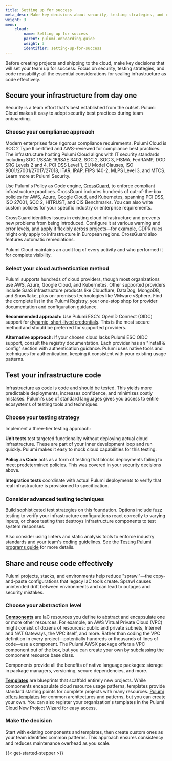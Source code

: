 ```yaml
---
title: Setting up for success
meta_desc: Make key decisions about security, testing strategies, and code reusability that will set your team up for success.
weight: 3
menu:
    cloud:
        name: Setting up for success
        parent: pulumi-onboarding-guide
        weight: 3
        identifier: setting-up-for-success
---
```

Before creating projects and shipping to the cloud, make key decisions that will set your team up for success. Focus on security, testing strategies, and code reusability: all the essential considerations for scaling infrastructure as code effectively.

## Secure your infrastructure from day one

Security is a team effort that's best established from the outset. Pulumi Cloud makes it easy to adopt security best practices during team onboarding.

### Choose your compliance approach

Modern enterprises face rigorous compliance requirements. Pulumi Cloud is SOC 2 Type II certified and AWS-reviewed for compliance best practices. The infrastructure hosting Pulumi Cloud aligns with IT security standards including SOC 1/SSAE 16/ISAE 3402, SOC 2, SOC 3, FISMA, FedRAMP, DOD SRG Levels 2 and 4, PCI DSS Level 1, EU Model Clauses, ISO 9001/27001/27017/27018, ITAR, IRAP, FIPS 140-2, MLPS Level 3, and MTCS. Learn more at Pulumi Security.

Use Pulumi's Policy as Code engine, [CrossGuard](https://www.pulumi.com/docs/iac/crossguard/), to enforce compliant infrastructure practices. CrossGuard includes hundreds of out-of-the-box policies for AWS, Azure, Google Cloud, and Kubernetes, spanning PCI DSS, ISO 27001, SOC 2, HITRUST, and CIS Benchmarks. You can also write custom policies for your specific industry or enterprise requirements.

CrossGuard identifies issues in existing cloud infrastructure and prevents new problems from being introduced. Configure it at various warning and error levels, and apply it flexibly across projects—for example, GDPR rules might only apply to infrastructure in European regions. CrossGuard also features automatic remediations.

Pulumi Cloud maintains an audit log of every activity and who performed it for complete visibility.

### Select your cloud authentication method

Pulumi supports hundreds of cloud providers, though most organizations use AWS, Azure, Google Cloud, and Kubernetes. Other supported providers include SaaS infrastructure products like Cloudflare, DataDog, MongoDB, and Snowflake, plus on-premises technologies like VMware vSphere. Find the complete list in the Pulumi Registry, your one-stop shop for provider documentation and configuration guidance.

**Recommended approach:** Use Pulumi ESC's OpenID Connect (OIDC) support for [dynamic, short-lived credentials](https://www.pulumi.com/docs/esc/integrations/dynamic-login-credentials/). This is the most secure method and should be preferred for supported providers.

**Alternative approach:** If your chosen cloud lacks Pulumi ESC OIDC support, consult the registry documentation. Each provider has an "Install & config" section with authentication guidance. Pulumi uses native tools and techniques for authentication, keeping it consistent with your existing usage patterns.

## Test your infrastructure code

Infrastructure as code is code and should be tested. This yields more predictable deployments, increases confidence, and minimizes costly mistakes. Pulumi's use of standard languages gives you access to entire ecosystems of testing tools and techniques.

### Choose your testing strategy

Implement a three-tier testing approach:

**Unit tests** test targeted functionality without deploying actual cloud infrastructure. These are part of your inner development loop and run quickly. Pulumi makes it easy to mock cloud capabilities for this testing.

**Policy as Code** acts as a form of testing that blocks deployments failing to meet predetermined policies. This was covered in your security decisions above.

**Integration tests** coordinate with actual Pulumi deployments to verify that real infrastructure is provisioned to specification.

### Consider advanced testing techniques

Build sophisticated test strategies on this foundation. Options include fuzz testing to verify your infrastructure configurations react correctly to varying inputs, or chaos testing that destroys infrastructure components to test system responses.

Also consider using linters and static analysis tools to enforce industry standards and your team's coding guidelines. See the [Testing Pulumi programs guide](https://www.pulumi.com/docs/iac/concepts/testing/) for more details.

## Share and reuse code effectively

Pulumi projects, stacks, and environments help reduce "sprawl"—the copy-and-paste configurations that legacy IaC tools create. Sprawl causes unintended drift between environments and can lead to outages and security mistakes.

### Choose your abstraction level

**[Components](https://www.pulumi.com/docs/iac/concepts/components/)** are IaC resources you define to abstract and encapsulate one or more other resources. For example, an AWS Virtual Private Cloud (VPC) might consist of dozens of resources: public and private subnets, Internet and NAT Gateways, the VPC itself, and more. Rather than coding the VPC definition in every project—potentially hundreds or thousands of lines of code—use a component. The Pulumi AWSX package offers a VPC component out of the box, but you can create your own by subclassing the component resource base class.

Components provide all the benefits of native language packages: storage in package managers, versioning, secure dependencies, and more.

**[Templates](https://www.pulumi.com/docs/pulumi-cloud/developer-platforms/templates/)** are blueprints that scaffold entirely new projects. While components encapsulate cloud resource usage patterns, templates provide standard starting points for complete projects with many resources. [Pulumi offers templates](https://www.pulumi.com/templates/) for common architectures and patterns, but you can create your own. You can also register your organization's templates in the Pulumi Cloud New Project Wizard for easy access.

### Make the decision

Start with existing components and templates, then create custom ones as your team identifies common patterns. This approach ensures consistency and reduces maintenance overhead as you scale.

{{< get-started-stepper >}}
